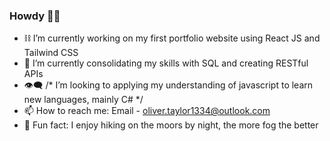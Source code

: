 ### Howdy 🖖🏻

- ⛓️ I’m currently working on my first portfolio website using React JS and Tailwind CSS
- 🌱 I’m currently consolidating my skills with SQL and creating RESTful APIs
- 👁️‍🗨️ /* I’m looking to applying my understanding of javascript to learn new languages, mainly C# */
- 📫 How to reach me: Email - oliver.taylor1334@outlook.com
- 🥾 Fun fact: I enjoy hiking on the moors by night, the more fog the better
